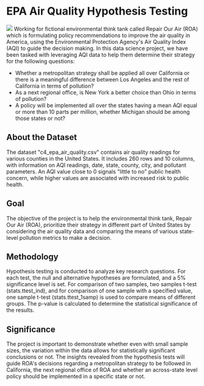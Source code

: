 # EPA Air Quality Hypothesis Testing
![](https://ww2.arb.ca.gov/sites/default/files/inline-images/cumulative_exposure_web.png)
Working for fictional environmental think tank called Repair Our Air (ROA) which is formulating policy recommendations to improve the air quality in America, using the Environmental Protection Agency's Air Quality Index (AQI) to guide the decision making. 
In this data science project, we have been tasked with leveraging AQI data to help them determine their strategy for the following questions:

- Whether a metropolitan strategy shall be applied all over California or there is a meaningful difference between Los Angeles and the rest of California in terms of pollution?
- As a next regional office, is New York a better choice than Ohio in terms of pollution?
- A policy will be implemented all over the states having a mean AQI equal or more than 10 parts per million, whether Michigan should be among those states or not?

## About the Dataset
The dataset "c4_epa_air_quality.csv" contains air quality readings for various counties in the United States. It includes 260 rows and 10 columns, with information on AQI readings, date, state, county, city, and pollutant parameters. 
An AQI value close to 0 signals "little to no" public health concern, while higher values are associated with increased risk to public health.

## Goal
The objective of the project is to help the environmental think tank, Repair Our Air (ROA), prioritize their strategy in different part of United States by considering the air quality data and comparing the means of various state-level pollution metrics to make a decision.

## Methodology
Hypothesis testing is conducted to analyze key research questions. For each test, the null and alternative hypotheses are formulated, and a 5% significance level is set.
For comparison of two samples, two samples t-test (stats.ttest_ind), and for comparison of one sample with a specified value, one sample t-test (stats.ttest_1samp) is used to compare means of different groups.
The p-value is calculated to determine the statistical significance of the results.

## Significance
The project is important to demonstrate whether even with small sample sizes, the variation within the data allows for statistically significant conclusions or not.
The insights revealed from the hypothesis tests will guide ROA's decisions regarding a metropolitan strategy to be followed in California, the next regional office of ROA and whether an across-state level policy should be implemented in a specific state or not.
